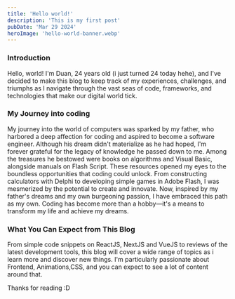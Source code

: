 ```yaml
---
title: 'Hello world!'
description: 'This is my first post'
pubDate: 'Mar 29 2024'
heroImage: 'hello-world-banner.webp'
---
```


### **Introduction**

Hello, world! I'm Duan, 24 years old (i just turned 24 today hehe), and I've decided to make this blog to keep track of my experiences, challenges, and triumphs as I navigate through the vast seas of code, frameworks, and technologies that make our digital world tick.

### **My Journey into coding**

My journey into the world of computers was sparked by my father, who harbored a deep affection for coding and aspired to become a software engineer. Although his dream didn't materialize as he had hoped, I'm forever grateful for the legacy of knowledge he passed down to me. Among the treasures he bestowed were books on algorithms and Visual Basic, alongside manuals on Flash Script. These resources opened my eyes to the boundless opportunities that coding could unlock. From constructing calculators with Delphi to developing simple games in Adobe Flash, I was mesmerized by the potential to create and innovate. Now, inspired by my father's dreams and my own burgeoning passion, I have embraced this path as my own. Coding has become more than a hobby—it's a means to transform my life and achieve my dreams.

### **What You Can Expect from This Blog**

From simple code snippets on ReactJS, NextJS and VueJS to reviews of the latest development tools, this blog will cover a wide range of topics as i learn more and discover new things. I'm particularly passionate about Frontend, Animations,CSS, and you can expect to see a lot of content around that.

Thanks for reading :D